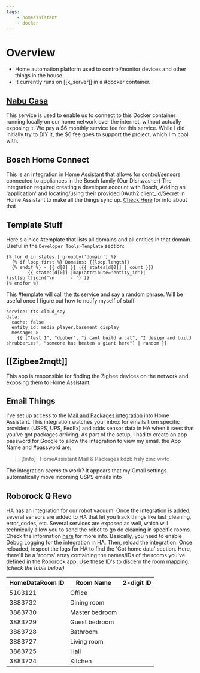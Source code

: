 ```yaml
---
tags:
    - homeassistant
    - docker
---
```

# Overview
- Home automation platform used to control/monitor devices and other things in the house
- It currently runs on [[k_server]] in a #docker container.
## [Nabu Casa](https://www.nabucasa.com/)
This service is used to enable us to connect to this Docker container running locally on our home network over the internet, without actually exposing it.  We pay a $6 monthly service fee for this service.  While I did initially try to DIY it, the $6 fee goes to support the project, which I'm cool with.

## Bosch Home Connect
This is an integration in Home Assistant that allows for control/sensors connected to appliances in the Bosch family (Our DIshwasher)
The integration required creating a developer account with Bosch, Adding an 'application' and locating/using their provided 0Auth2 client_id/Secret in Home Assistant to make all the things sync up. [Check Here](https://developer.home-connect.com/) for info about that

## Template Stuff 
Here's a nice #template that lists all domains and all entities in that domain.
Useful in the `Developer Tools>Template` section:
```
{% for d in states | groupby('domain') %}
  {% if loop.first %} Domains: {{loop.length}}
  {% endif %} - {{ d[0] }} ({{ states[d[0]] | count }})
      - {{ states[d[0]] |map(attribute='entity_id')| list|sort|join('\n      - ') }}
{% endfor %}
```

This #template will call the tts service and say a random phrase.  Will be useful once I figure out how to notify myself of stuff
```
service: tts.cloud_say
data:
  cache: false
  entity_id: media_player.basement_display
  message: >
    {{ ["test 1", "doober", "i cant build a cat", "I design and build shrubberies", "someone has beaten a giant here"] | random }}

```
## [[Zigbee2mqtt]]
This app is responsible for finding the Zigbee devices on the network and exposing them to Home Assistant.



## Email Things
I've set up access to the [Mail and Packages integration](https://github.com/moralmunky/Home-Assistant-Mail-And-Packages/wiki/Configuration-and-Email-Settings) into Home Assistant.  This integration watches your inbox for emails from specific providers (USPS, UPS, FedEx) and adds sensor data in HA when it sees that you've got packages arriving.
As part of the setup, I had to create an app password for Google to allow the integration to view my email.  the App Name and #password are:
> [!info]- HomeAssistant Mail & Packages
> kdzb hsly zinc wvfc

The integration _seems_ to work?  It appears that my Gmail settings automatically move incoming USPS emails into 


## Roborock Q Revo
HA has an integration for our robot vacuum.  Once the integration is added, several sensors are added to HA that let you track things like last_cleaning, error_codes, etc.
Several services are exposed as well, which will technically allow you to send the robot to go do cleaning in specific rooms.  Check the information [here](https://www.home-assistant.io/integrations/roborock/) for more info.
Basically, you need to enable Debug Logging for the integration in HA.  Then, reload the integration.  Once reloaded, inspect the logs for HA to find the 'Got home data' section.  Here, there'll be a 'rooms' array containing the names/IDs of the rooms you've defined in the Roborock app.
Use these ID's to discern the room mapping. _(check the table below)_

| HomeDataRoom ID | Room Name      | 2-digit ID |
| --------------- | -------------- | ---------- |
| 5103121         | Office         |            |
| 3883732         | Dining room    |            |
| 3883730         | Master bedroom |            |
| 3883729         | Guest bedroom  |            |
| 3883728         | Bathroom       |            |
| 3883727         | Living room    |            |
| 3883725         | Hall           |            |
| 3883724         | Kitchen        |            |
 
